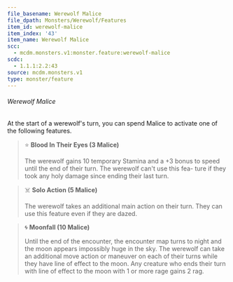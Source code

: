 ```yaml
---
file_basename: Werewolf Malice
file_dpath: Monsters/Werewolf/Features
item_id: werewolf-malice
item_index: '43'
item_name: Werewolf Malice
scc:
  - mcdm.monsters.v1:monster.feature:werewolf-malice
scdc:
  - 1.1.1:2.2:43
source: mcdm.monsters.v1
type: monster/feature
---
```


###### Werewolf Malice

At the start of a werewolf's turn, you can spend Malice to activate one of the following features.

<!-- -->
> ⭐️ **Blood In Their Eyes (3 Malice)**
>
> The werewolf gains 10 temporary Stamina and a +3 bonus to speed until the end of their turn. The werewolf can't use this fea- ture if they took any holy damage since ending their last turn.

<!-- -->
> ☠️ **Solo Action (5 Malice)**
>
> The werewolf takes an additional main action on their turn. They can use this feature even if they are dazed.

<!-- -->
> 🌀 **Moonfall (10 Malice)**
>
> Until the end of the encounter, the encounter map turns to night and the moon appears impossibly huge in the sky. The werewolf can take an additional move action or maneuver on each of their turns while they have line of effect to the moon. Any creature who ends their turn with line of effect to the moon with 1 or more rage gains 2 rag.
